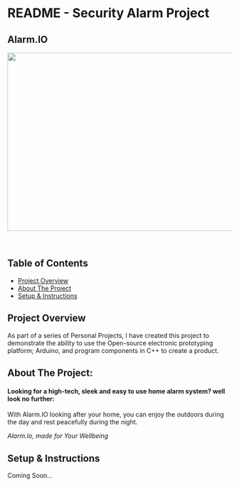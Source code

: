 # README - Security Alarm Project

##  Alarm.IO

<p align="center">
<img src="https://media.istockphoto.com/id/589122300/vector/keypad-of-security-system-for-entering-inside.jpg?s=612x612&w=0&k=20&c=2B1jJqkRjeIglF4UEB0echBrKu2n0zuVmHmnBOFqUZs=" align="center" width="550" height="400"/>
</p>

<br>

## Table of Contents
- [Project Overview](#Project-Overview)
- [About The Project](#About-The-Project)
- [Setup & Instructions](#Setup-&-Instructions)
 
## Project Overview
 
As part of a series of Personal Projects, I have created this project to demonstrate the ability to use the Open-source electronic prototyping platform; Arduino, and program components in C++ to create a product.

## About The Project:
#### Looking for a high-tech, sleek and easy to use home alarm system? well look no further:

<p>
 With Alarm.IO looking after your home, you can enjoy the outdoors during the day and rest peacefully during the night.

 *Alarm.Io, made for Your Wellbeing*
</p>
  
## Setup & Instructions
  
Coming Soon...
